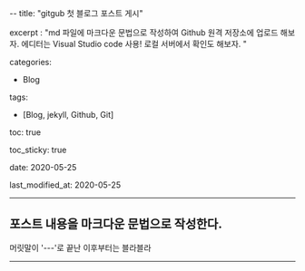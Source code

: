 --
title: "gitgub 첫 블로그 포스트 게시"
<!-- 
title : 포스트의 제목을 큰 따옴표로 적어 준다. 이 title을 적어주지 않으면 .md 파일 이름으로 적어주었던 title 부분이 제목으로 업로드 된다.
 -->

excerpt : "md 파일에 마크다운 문법으로 작성하여 Github 원격 저장소에 업로드 해보자. 에디터는 Visual Studio code 사용! 로컬 서버에서 확인도 해보자. "
<!-- 
excerpt : 포스트 목록에서 보여지는 블로그 소개 글로 들어가는 것 같다.
 -->


categories:
  - Blog
  <!-- 
    이 포스트의 카테고리는 Blog로 정했다.
   -->
tags:
  - [Blog, jekyll, Github, Git]
  <!--  
  태그와 카테고리의 차이점은 카테고리는 sub url이 붙는 페이지가 있지만 태그는 없다는 것이다.
  카테고리 보다 좀 더 세부적. [] 대괄호 안에서 , 콤마로 구분해주어 여러개의 태그를 이 포스트에 지정해 주었다.
     -->

toc: true
<!-- 
Table of Contents. 포스트의 헤더들만 보여주는 목차를 사용할 것인지의 여부. ture 로 해주면 포스트의 목차가 보이게 된다.
 -->
toc_sticky: true
<!-- 
toc_sticky : true로 해주면 목차가 스크롤을 따라 움직이게 된다! 스크롤을 내리면 목차도 따라 내려오게 됨. 
이 밖에도 이 포스트의 toc_icon, toc_label 도 설정할 수 있다. 
 -->
 
date: 2020-05-25
<!-- 
date : 글을 처음 작성한 날짜. yyyy-mm-dd 형식으로 작성했다.
 -->

last_modified_at: 2020-05-25
<!-- 
last_modified_at : 이 글을 수정한 날짜.
 -->


 <!-- 
 머릿말에 쓰인 변수는 page Liquid 변수로 사용될 수 있다.
 예를 들어 머릿말에 적힌 categories 변수 값은 “Blog”이므로 Liquid 언어로 “{{page.categories}}” 를 본문 내에 쓰면 “Blog”값이 출력될 것이다.
  -->

---

<!-- 
머릿말이 ---로 끝난 이후부터는 포스트 본문 영역이다.
jekyll은 HTML과 Markdown을 지원하는데 마크다운이 HTML보다 더 간략하고 편한 문법이다. 
Visual Studio Code 내에서 설치하여 사용할 수 있는 Preview 기능과 로컬 서버로 내가 작성한 마크다운 글이 어떻게 보여지는지 확인해보며 포스팅 하자.
 -->

 ## 포스트 내용을 마크다운 문법으로 작성한다.

 머릿말이 '---'로 끝난 이후부터는 블라블라

 ---